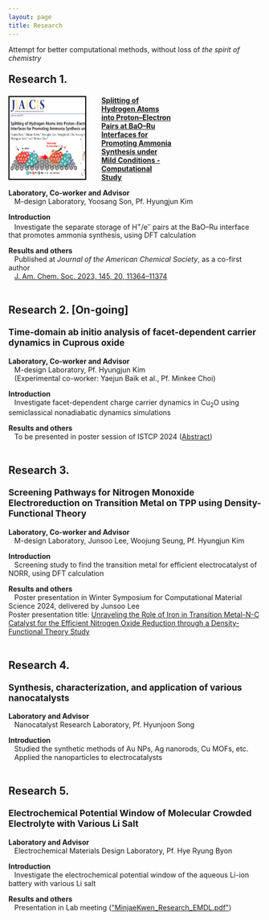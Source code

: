 ```yaml
---
layout: page
title: Research
---
```


<p class="message">
  Attempt for better computational methods, without loss of <i>the spirit of chemistry</i>
</p>

<!--===========================================-->

<p style="font-size: 150%;">
      <strong>Research 1.</strong>
</p>

<div style="max-width:30%; height:auto; border:2px solid black; float:left; margin-right:30px; margin-bottom:10px;">
  <a href="https://minjaekwen.github.io/research1">
    <img src="/images/R1_TN.png" style="width:200px; height:160px;" />
  </a>
</div>
<p style="max-width:65%; height:auto;">
  <a href="https://minjaekwen.github.io/research1">
    <strong>Splitting of Hydrogen Atoms into Proton–Electron Pairs at BaO–Ru Interfaces for Promoting Ammonia Synthesis under Mild Conditions - Computational Study</strong>
  </a>
</p>

<!--
<p style="font-size: 125%;">
        <strong><a href="https://minjaekwen.github.io/research1">Splitting of Hydrogen Atoms into Proton–Electron Pairs at BaO–Ru Interfaces for
Promoting Ammonia Synthesis under Mild Conditions</a> - Computational Study</strong>
</p>
-->
<p style="clear:left;">
  <strong>Laboratory, Co-worker and Advisor</strong><br>
  &nbsp;&nbsp;&nbsp;M-design Laboratory, Yoosang Son, Pf. Hyungjun Kim<br>

  <strong>Introduction</strong><br>
  &nbsp;&nbsp;&nbsp;Investigate the separate storage of H<sup>+</sup>/e<sup>–</sup> pairs at the BaO–Ru interface that promotes ammonia synthesis, using DFT calculation<br>

  <strong>Results and others</strong><br>
  &nbsp;&nbsp;&nbsp;Published at <i>Journal of the American Chemical Society</i>, as a co-first author<br>
  &nbsp;&nbsp;&nbsp;<a href="https://pubs.acs.org/doi/full/10.1021/jacs.3c02529">J. Am. Chem. Soc. 2023, 145, 20, 11364–11374</a><br>
</p>
<!--===========================================-->
<p style="font-size: 150%;">
      <br><strong>Research 2. [On-going] </strong>
</p>
<p style="font-size: 125%;">
      <strong>Time-domain ab initio analysis of facet-dependent carrier dynamics in Cuprous oxide</strong>
</p>

<strong>Laboratory, Co-worker and Advisor</strong><br>
&nbsp;&nbsp;&nbsp;M-design Laboratory, Pf. Hyungjun Kim<br>
&nbsp;&nbsp;&nbsp;(Experimental co-worker: Yaejun Baik et al., Pf. Minkee Choi)

<strong>Introduction</strong><br>
&nbsp;&nbsp;&nbsp;Investigate facet-dependent charge carrier dynamics in Cu<sub>2</sub>O using semiclassical nonadiabatic dynamics simulations

<strong>Results and others</strong><br>
&nbsp;&nbsp;&nbsp;To be presented in poster session of ISTCP 2024 (<a href="/files/Minjae_Kwen_Abstract_ISTCP.pdf">Abstract</a>)
<br>
<!--===========================================-->
<p style="font-size: 150%;">
      <br><strong>Research 3. </strong>
</p>
<p style="font-size: 125%;">
      <strong>Screening Pathways for Nitrogen Monoxide Electroreduction on Transition Metal on
TPP using Density-Functional Theory</strong>
</p>

<strong>Laboratory, Co-worker and Advisor</strong><br>
&nbsp;&nbsp;&nbsp;M-design Laboratory, Junsoo Lee, Woojung Seung, Pf. Hyungjun Kim

<strong>Introduction</strong><br>
&nbsp;&nbsp;&nbsp;Screening study to find the transition metal for efficient electrocatalyst of NORR, using DFT calculation

<strong>Results and others</strong><br>
&nbsp;&nbsp;&nbsp;Poster presentation in Winter Symposium for Computational Material Science 2024, delivered by Junsoo Lee<br>
Poster presentation title: <a href="/files/Minjae_Kwen_Abstract_ISTCP.pdf">Unraveling the Role of Iron in Transition Metal-N-C Catalyst for the Efficient Nitrogen Oxide Reduction through a Density-Functional Theory Study</a>
<br>
<!--===========================================-->
<p style="font-size: 150%;">
      <br><strong>Research 4. </strong>
</p>
<p style="font-size: 125%;">
      <strong>Synthesis, characterization, and application of various nanocatalysts</strong>
</p>

<strong>Laboratory and Advisor</strong><br>
&nbsp;&nbsp;&nbsp;Nanocatalyst Research Laboratory, Pf. Hyunjoon Song<br>

<strong>Introduction</strong><br>
&nbsp;&nbsp;&nbsp;Studied the synthetic methods of Au NPs, Ag nanorods, Cu MOFs, etc.<br>
&nbsp;&nbsp;&nbsp;Applied the nanoparticles to electrocatalysts
<br>
<!--===========================================-->
<p style="font-size: 150%;">
      <br><strong>Research 5. </strong>
</p>
<p style="font-size: 125%;">
      <strong>Electrochemical Potential Window of Molecular Crowded Electrolyte with Various Li
Salt</strong>
</p>

<strong>Laboratory and Advisor</strong><br>
&nbsp;&nbsp;&nbsp;Electrochemical Materials Design Laboratory, Pf. Hye Ryung Byon<br>

<strong>Introduction</strong><br>
&nbsp;&nbsp;&nbsp;Investigate the electrochemical potential window of the aqueous Li-ion battery with various Li salt

<strong>Results and others</strong><br>
&nbsp;&nbsp;&nbsp;Presentation in Lab meeting (<a href="">"MinjaeKwen_Research_EMDL.pdf"</a>)

<!--
* [normalize.css](http://necolas.github.io/normalize.css/), a modern, HTML5-ready alternative to CSS resets.
* [Font Awesome](https://fontawesome.com/v4.7.0/), the iconic font and CSS toolkit.
* [Hover.css](http://ianlunn.github.io/Hover/), a collection of CSS3 powered hover effects. 

Celeste is <i class="fa fa-code"></i> with <i class="fa fa-heart"></i> by [@nicoelayda](https://github.com/nicoelayda). Learn more and contribute on [GitHub](https://github.com/nicoelayda/celeste).

Thanks for reading!-->

